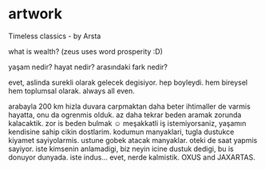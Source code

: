 # artwork
Timeless classics - by Arsta

what is wealth? (zeus uses word prosperity :D)


yaşam nedir? hayat nedir? arasındaki fark nedir?

evet, aslinda surekli olarak gelecek degisiyor. hep boyleydi. hem bireysel hem toplumsal olarak. always all even.


arabayla 200 km hizla duvara carpmaktan daha beter ihtimaller de varmis hayatta, onu da ogrenmis olduk. 
az daha tekrar beden aramak zorunda kalacaktik. zor is beden bulmak ☺
meşakkatli iş istemiyorsaniz, yaşamın kendisine sahip cikin dostlarim.
kodumun manyaklari, tugla dustukce kiyamet sayiyolarmis. ustune gobek atacak manyaklar. oteki de saat yapmis sayiyor.
iste kimsenin anlamadigi, biz neyin icine dustuk dedigi, bu is donuyor dunyada.
iste indus... evet, nerde kalmistik. OXUS and JAXARTAS.
